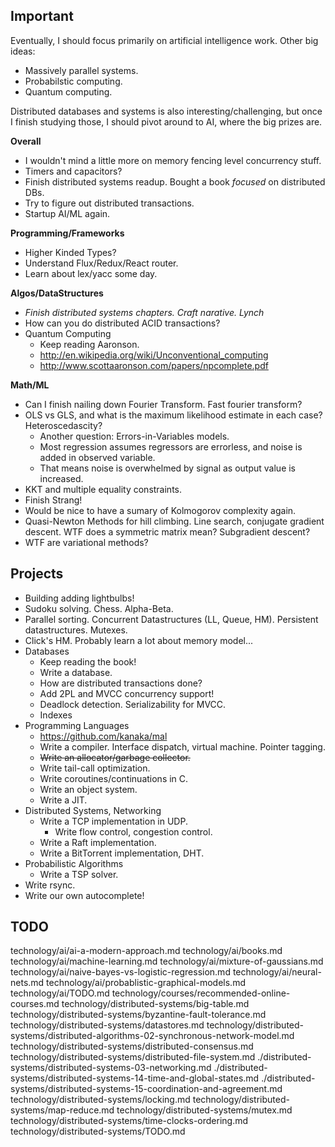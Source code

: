 ## Important

Eventually, I should focus primarily on artificial intelligence
work. Other big ideas:

* Massively parallel systems.
* Probabilstic computing.
* Quantum computing.

Distributed databases and systems is also interesting/challenging, but
once I finish studying those, I should pivot around to AI, where the
big prizes are.

**Overall**

* I wouldn't mind a little more on memory fencing level concurrency
  stuff.
* Timers and capacitors?
* Finish distributed systems readup. Bought a book *focused* on
  distributed DBs.
* Try to figure out distributed transactions.
* Startup AI/ML again.

**Programming/Frameworks**

* Higher Kinded Types?
* Understand Flux/Redux/React router.
* Learn about lex/yacc some day.

**Algos/DataStructures**

* *Finish distributed systems chapters. Craft narative. Lynch*
* How can you do distributed ACID transactions?
* Quantum Computing
    * Keep reading Aaronson.
    * http://en.wikipedia.org/wiki/Unconventional_computing
    * http://www.scottaaronson.com/papers/npcomplete.pdf

**Math/ML**

* Can I finish nailing down Fourier Transform. Fast fourier transform?
* OLS vs GLS, and what is the maximum likelihood estimate in each
  case? Heteroscedascity?
    * Another question: Errors-in-Variables models.
    * Most regression assumes regressors are errorless, and noise is
      added in observed variable.
    * That means noise is overwhelmed by signal as output value is
      increased.
* KKT and multiple equality constraints.
* Finish Strang!
* Would be nice to have a sumary of Kolmogorov complexity again.
* Quasi-Newton Methods for hill climbing. Line search, conjugate
  gradient descent. WTF does a symmetric matrix mean? Subgradient
  descent?
* WTF are variational methods?

## Projects

* Building adding lightbulbs!
* Sudoku solving. Chess. Alpha-Beta.
* Parallel sorting. Concurrent Datastructures (LL, Queue,
  HM). Persistent datastructures. Mutexes.
* Click's HM. Probably learn a lot about memory model...
* Databases
    * Keep reading the book!
    * Write a database.
    * How are distributed transactions done?
    * Add 2PL and MVCC concurrency support!
    * Deadlock detection. Serializability for MVCC.
    * Indexes
* Programming Languages
    * https://github.com/kanaka/mal
    * Write a compiler. Interface dispatch, virtual machine. Pointer
      tagging.
    * <del>Write an allocator/garbage collector.</del>
    * Write tail-call optimization.
    * Write coroutines/continuations in C.
    * Write an object system.
    * Write a JIT.
* Distributed Systems, Networking
    * Write a TCP implementation in UDP.
        * Write flow control, congestion control.
    * Write a Raft implementation.
    * Write a BitTorrent implementation, DHT.
* Probabilistic Algorithms
    * Write a TSP solver.
* Write rsync.
* Write our own autocomplete!

## TODO

technology/ai/ai-a-modern-approach.md
technology/ai/books.md
technology/ai/machine-learning.md
technology/ai/mixture-of-gaussians.md
technology/ai/naive-bayes-vs-logistic-regression.md
technology/ai/neural-nets.md
technology/ai/probablistic-graphical-models.md
technology/ai/TODO.md
technology/courses/recommended-online-courses.md
technology/distributed-systems/big-table.md
technology/distributed-systems/byzantine-fault-tolerance.md
technology/distributed-systems/datastores.md
technology/distributed-systems/distributed-algorithms-02-synchronous-network-model.md
technology/distributed-systems/distributed-consensus.md
technology/distributed-systems/distributed-file-system.md
./distributed-systems/distributed-systems-03-networking.md
./distributed-systems/distributed-systems-14-time-and-global-states.md
./distributed-systems/distributed-systems-15-coordination-and-agreement.md
technology/distributed-systems/locking.md
technology/distributed-systems/map-reduce.md
technology/distributed-systems/mutex.md
technology/distributed-systems/time-clocks-ordering.md
technology/distributed-systems/TODO.md
